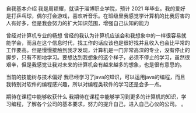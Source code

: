 自我基本介绍
我是周颖耀，就读于淄博职业学院，预计 2021 年毕业。我的爱好是打乒乓球，偶尔打会游戏，喜欢听音乐。在班级里我感觉学计算机的比我厉害的人有好多，但是我会努力的扩大知识范围，增强自己认知的能力

曾经对计算机专业的畅想
曾经的我认为计算机应该会和我想象中的一样很容易就能学会，而且在这个信息时代，找工作的话应该也是很好找并且收入也会比平常的工作要高。但是慢慢接触到我才发现，计算机是一门非常高深的专业，没有停止的脚步，只有不断地学习。要想达到我想象的这个样子，必须不停止的学习，虽然很艰辛，但是我感觉让我对未来的计算机会有越来越多的想象，也是很有意思的。

当前的技能树与技术偏好
我已经学习了java的知识，可以运用java的编程，而且我特别对软件的编程感兴趣，所以对编程类软件的学习还是会多一点。

期待在课程中能够收获什么
我期待在课程中能够学习到更多的计算机的知识，学习编程，了解各个公司的基本要求，努力的提升自己，进入自己心仪的公司。
。
